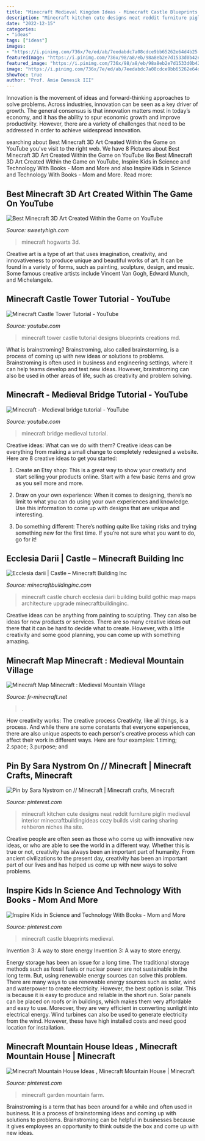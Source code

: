 ```yaml
---
title: "Minecraft Medieval Kingdom Ideas - Minecraft Castle Blueprints Medieval"
description: "Minecraft kitchen cute designs neat reddit furniture piglin medieval interior minecraftbuildingideas cozy builds visit caring sharing rehberon niches iha site"
date: "2022-12-15"
categories:
- "ideas"
tags: ["ideas"]
images:
- "https://i.pinimg.com/736x/7e/ed/ab/7eedabdc7a08cdce9bb65262e64d4b25.jpg"
featuredImage: "https://i.pinimg.com/736x/98/a8/eb/98a8eb2e7d1533d0b42ee303642d945b.jpg"
featured_image: "https://i.pinimg.com/736x/98/a8/eb/98a8eb2e7d1533d0b42ee303642d945b.jpg"
image: "https://i.pinimg.com/736x/7e/ed/ab/7eedabdc7a08cdce9bb65262e64d4b25.jpg"
ShowToc: true
author: "Prof. Amie Denesik III"
---
```



Innovation is the movement of ideas and forward-thinking approaches to solve problems. Across industries, innovation can be seen as a key driver of growth. The general consensus is that innovation matters most in today’s economy, and it has the ability to spur economic growth and improve productivity. However, there are a variety of challenges that need to be addressed in order to achieve widespread innovation.

	

		
searching about Best Minecraft 3D Art Created Within the Game on YouTube you've visit to the right web. We have 8 Pictures about Best Minecraft 3D Art Created Within the Game on YouTube like Best Minecraft 3D Art Created Within the Game on YouTube, Inspire Kids in Science and Technology With Books - Mom and More and also Inspire Kids in Science and Technology With Books - Mom and More. Read more:
		
    
## Best Minecraft 3D Art Created Within The Game On YouTube

<img loading=lazy src="https://d2rd7etdn93tqb.cloudfront.net/wp-content/uploads/2017/02/minecraft-hogwarts-social-022817.jpg" onerror="this.onerror=null;this.src='https://tse2.mm.bing.net/th?id=OIP.niRW8xKuCK1TgzO3LJodyQHaEB&amp;pid=15.1';" alt="Best Minecraft 3D Art Created Within the Game on YouTube">

_Source: sweetyhigh.com_

>minecraft hogwarts 3d. 

	

Creative art is a type of art that uses imagination, creativity, and innovativeness to produce unique and beautiful works of art. It can be found in a variety of forms, such as painting, sculpture, design, and music. Some famous creative artists include Vincent Van Gogh, Edward Munch, and Michelangelo.

    
## Minecraft Castle Tower Tutorial - YouTube

<img loading=lazy src="https://i.ytimg.com/vi/MD_zBFBuKJw/hqdefault.jpg" onerror="this.onerror=null;this.src='https://tse4.mm.bing.net/th?id=OIP.aEWq6H5uegWCVErdkC2SggHaFj&amp;pid=15.1';" alt="Minecraft Castle Tower Tutorial - YouTube">

_Source: youtube.com_

>minecraft tower castle tutorial designs blueprints creations md. 

	

What is brainstroming?
Brainstroming, also called brainstorming, is a process of coming up with new ideas or solutions to problems. Brainstroming is often used in business and engineering settings, where it can help teams develop and test new ideas. However, brainstroming can also be used in other areas of life, such as creativity and problem solving.

    
## Minecraft - Medieval Bridge Tutorial - YouTube

<img loading=lazy src="https://i.ytimg.com/vi/QUBP8azbR_A/maxresdefault.jpg" onerror="this.onerror=null;this.src='https://tse3.mm.bing.net/th?id=OIP.k4bYlv8lxtL3N9IgBvGcUQHaEK&amp;pid=15.1';" alt="Minecraft - Medieval bridge tutorial - YouTube">

_Source: youtube.com_

>minecraft bridge medieval tutorial. 

	

Creative ideas: What can we do with them?
Creative ideas can be everything from making a small change to completely redesigned a website. Here are 8 creative ideas to get you started:
1. Create an Etsy shop: This is a great way to show your creativity and start selling your products online. Start with a few basic items and grow as you sell more and more.

2. Draw on your own experience: When it comes to designing, there’s no limit to what you can do using your own experiences and knowledge. Use this information to come up with designs that are unique and interesting.

3. Do something different: There’s nothing quite like taking risks and trying something new for the first time. If you’re not sure what you want to do, go for it!

    
## Ecclesia Darii | Castle – Minecraft Building Inc

<img loading=lazy src="http://minecraftbuildinginc.com/wp-content/uploads/2013/10/Ecclesia-darii-Minecraft-castle-ideas-6.jpg" onerror="this.onerror=null;this.src='https://tse3.mm.bing.net/th?id=OIP.yxNsb3f5EQpjuTtvGoTzSgHaEK&amp;pid=15.1';" alt="Ecclesia darii | Castle – Minecraft Building Inc">

_Source: minecraftbuildinginc.com_

>minecraft castle church ecclesia darii building build gothic map maps architecture upgrade minecraftbuildinginc. 

	

Creative ideas can be anything from painting to sculpting. They can also be ideas for new products or services. There are so many creative ideas out there that it can be hard to decide what to create. However, with a little creativity and some good planning, you can come up with something amazing.

    
## Minecraft Map Minecraft : Medieval Mountain Village

<img loading=lazy src="https://fr-minecraft.net/upload/maps/images/fr-minecraft_map_ECU4_2018-12-28-16-02-33.jpg" onerror="this.onerror=null;this.src='https://tse1.mm.bing.net/th?id=OIP.xCIS017iP0sQOUGmBfk9MQHaD0&amp;pid=15.1';" alt="Minecraft Map Minecraft : Medieval Mountain Village">

_Source: fr-minecraft.net_

>. 

	

How creativity works: The creative process
Creativity, like all things, is a process. And while there are some constants that everyone experiences, there are also unique aspects to each person's creative process which can affect their work in different ways. Here are four examples: 1.timing; 2.space; 3.purpose; and 
    
## Pin By Sara Nystrom On // Minecraft | Minecraft Crafts, Minecraft

<img loading=lazy src="https://i.pinimg.com/736x/7e/ed/ab/7eedabdc7a08cdce9bb65262e64d4b25.jpg" onerror="this.onerror=null;this.src='https://tse2.mm.bing.net/th?id=OIP.sbjGcDkDkOx8ser5BzaebQHaHQ&amp;pid=15.1';" alt="Pin by Sara Nystrom on // Minecraft | Minecraft crafts, Minecraft">

_Source: pinterest.com_

>minecraft kitchen cute designs neat reddit furniture piglin medieval interior minecraftbuildingideas cozy builds visit caring sharing rehberon niches iha site. 

	

Creative people are often seen as those who come up with innovative new ideas, or who are able to see the world in a different way. Whether this is true or not, creativity has always been an important part of humanity. From ancient civilizations to the present day, creativity has been an important part of our lives and has helped us come up with new ways to solve problems.

    
## Inspire Kids In Science And Technology With Books - Mom And More

<img loading=lazy src="https://i.pinimg.com/736x/e4/50/4d/e4504d31e192937b879c63066be09759--coding-programming.jpg" onerror="this.onerror=null;this.src='https://tse4.mm.bing.net/th?id=OIP.pLenr1WTD2qoBPnwZ9GqgwHaI3&amp;pid=15.1';" alt="Inspire Kids in Science and Technology With Books - Mom and More">

_Source: pinterest.com_

>minecraft castle blueprints medieval. 

	

Invention 3: A way to store energy
Invention 3: A way to store energy. 

Energy storage has been an issue for a long time. The traditional storage methods such as fossil fuels or nuclear power are not sustainable in the long term. 
But, using renewable energy sources can solve this problem. 
There are many ways to use renewable energy sources such as solar, wind and waterpower to create electricity. However, the best option is solar. This is because it is easy to produce and reliable in the short run. 
Solar panels can be placed on roofs or in buildings, which makes them very affordable and easy to use. Moreover, they are very efficient in converting sunlight into electrical energy. 
 Wind turbines can also be used to generate electricity from the wind. However, these have high installed costs and need good location for installation.

    
## Minecraft Mountain House Ideas , Minecraft Mountain House | Minecraft

<img loading=lazy src="https://i.pinimg.com/736x/98/a8/eb/98a8eb2e7d1533d0b42ee303642d945b.jpg" onerror="this.onerror=null;this.src='https://tse4.mm.bing.net/th?id=OIP.y0yKKBLOimE9aiCsH4Y0zAHaEJ&amp;pid=15.1';" alt="Minecraft Mountain House Ideas , Minecraft Mountain House | Minecraft">

_Source: pinterest.com_

>minecraft garden mountain farm. 

	

Brainstroming is a term that has been around for a while and often used in business. It is a process of brainstorming ideas and coming up with solutions to problems. Brainstroming can be helpful in businesses because it gives employees an opportunity to think outside the box and come up with new ideas.

